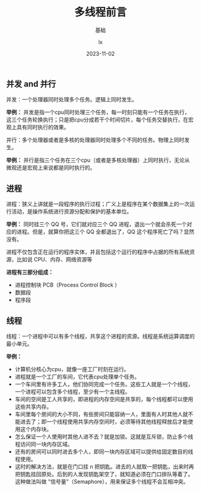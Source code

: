 ﻿---
layout:     post
title:      多线程前言
subtitle:   基础
date:       2023-11-02
author:     lx
header-img: img/Embedded-System/ES.png
catalog: true
tags:
    - 多线程
---

## 并发  and  并行
并发：一个处理器同时处理多个任务。逻辑上同时发生。

**举例：** 
并发是指一个cpu同时处理三个任务，每一时刻只能有一个任务在执行，这三个任务轮换执行；只是把cpu分成若干个时间切片，每个任务交替执行，在宏观上具有同时执行的效果。

并行：多个处理器或者是多核的处理器同时处理多个不同的任务。物理上同时发生。

**举例：**
并行是指三个任务在三个cpu（或者是多核处理器）上同时执行，无论从微观还是宏观上来说都是同时执行的。



## 进程

进程：狭义上讲就是一段程序的执行过程；广义上是程序在某个数据集上的一次运行活动，是操作系统进行资源分配和保护的基本单位。

**举例：**
同时挂三个 QQ 号，它们就对应三个 QQ 进程，退出一个就会杀死一个对应的进程。但是，就算你把这三个 QQ 全都退出了，QQ 这个程序死亡了吗？显然没有。

进程不仅包含正在运行的程序实体，并且包括这个运行的程序中占据的所有系统资源，比如说 CPU、内存、网络资源等

**进程有三部分组成：**
 - 进程控制块 PCB（Process Control Block ）
 - 数据段
 - 程序段




## 线程

线程：一个进程中可以有多个线程，共享这个进程的资源。线程是系统运算调度的最小单元。

**举例：**
 - 计算机分核心为cpu，就像一座工厂时刻在运行。
 - 进程就是一个工厂的车间，它代表cpu处理单个任务。
 - 一个车间里有许多工人，他们协同完成一个任务。这些工人就是一个个线程，一个进程可以包含多个线程，至少有一个主线程。
 - 车间的空间是工人共享的，即进程的内存空间是共享的，每个线程都可以使用这些共享内存。
 - 车间里每个房间的大小不同，有些房间只能容纳一人，里面有人时其他人就不能进去了；即一个线程使用共享内存空间时，必须等待其他线程释放后才能使用这个内存块。
 - 怎么保证一个人使用时其他人进不去？就是加锁。这就是互斥锁，防止多个线程访问同一块内存区域。
 - 还有的房间可以同时进去多个人，即同一块内存区域可以提供给固定数目的线程使用。
 - 这时的解决方法，就是在门口挂 n 把钥匙。进去的人就取一把钥匙，出来时再把钥匙挂回原处。后到的人发现钥匙架空了，就知道必须在门口排队等着了。这种做法叫做 "信号量"（Semaphore），用来保证多个线程不会互相冲突。
 


